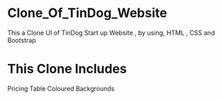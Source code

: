 # Clone_Of_TinDog_Website
This a Clone UI of TinDog Start up Website , by using, HTML , CSS and Bootstrap
# This Clone Includes
Pricing Table 
Coloured Backgrounds
